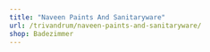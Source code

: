 ```yaml
---
title: "Naveen Paints And Sanitaryware"
url: /trivandrum/naveen-paints-and-sanitaryware/
shop: Badezimmer
---
```


